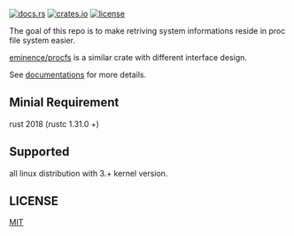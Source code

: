 [![docs.rs](https://docs.rs/lpfs/badge.svg)](https://docs.rs/lpfs)
[![crates.io](https://img.shields.io/crates/v/lpfs.svg)](https://crates.io/crates/lpfs)
[![license](https://img.shields.io/github/license/pearzl/lpfs)](./LICENSE)


The goal of this repo is to make retriving system informations reside in proc file system easier.

[eminence/procfs](https://github.com/eminence/procfs) is a similar crate with different interface design.

See [documentations](https://docs.rs/lpfs) for more details.

## Minial Requirement

rust 2018 (rustc 1.31.0 +)

## Supported

all linux distribution with 3.+ kernel version.

## LICENSE

[MIT](./LICENSE)
